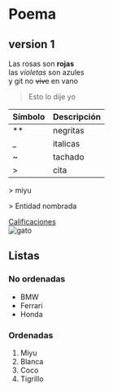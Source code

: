 # **Poema**
## version 1
Las rosas son **rojas**  
las _violetas_ son azules  
y git no ~~vive~~ en vano  

> Esto lo dije yo

|Símbolo| Descripción |
|-|-|
| ** | negritas |
| _ | italicas |
| ~ | tachado |
| > | cita |

\> miyu

&gt; Entidad nombrada

[Calificaciones](https://www.uv.mx/calificaciones)  
![gato](https://encrypted-tbn0.gstatic.com/images?q=tbn:ANd9GcTa6hjagbhg2LSow-nWt84JFlTAume5fBOSMQ&s)

## Listas
### No ordenadas
* BMW
* Ferrari
* Honda

### Ordenadas
1. Miyu
2. Blanca
3. Coco
4. Tigrillo
